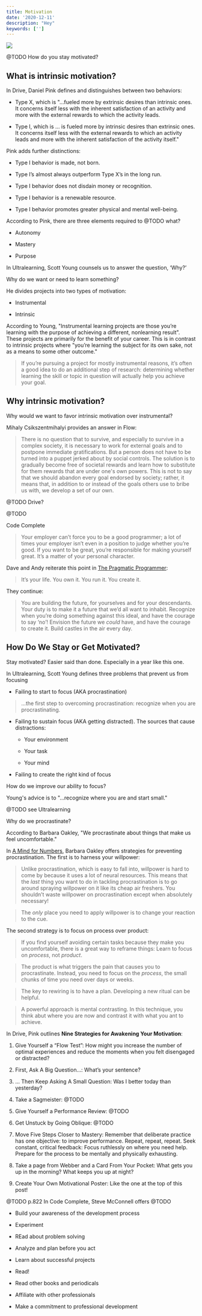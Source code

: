 ```yaml
---
title: Motivation
date: '2020-12-11'
description: "Hey"
keywords: ['']
---
```


![](./jarednielsen-solution-motivation.png)


@TODO How do you stay motivated? 


## What is intrinsic motivation? 

In Drive, Daniel Pink defines and distinguishes between two behaviors:

* Type X, which is "...fueled more by extrinsic desires than intrinsic ones. It concerns itself less with the inherent satisfaction of an activity and more with the external rewards to which the activity leads.

* Type I, which is … is fueled more by intrinsic desires than extrinsic ones. It concerns itself less with the external rewards to which an activity leads and more with the inherent satisfaction of the activity itself."

Pink adds further distinctions:

* Type I behavior is made, not born.

* Type I’s almost always outperform Type X’s in the long run.

* Type I behavior does not disdain money or recognition.

* Type I behavior is a renewable resource.

* Type I behavior promotes greater physical and mental well-being. 

According to Pink, there are three elements required to @TODO what? 

* Autonomy

* Mastery

* Purpose

In Ultralearning, Scott Young counsels us to answer the question, ‘Why?’ 

Why do we want or need to learn something? 

He divides projects into two types of motivation: 

* Instrumental

* Intrinsic

According to Young, "Instrumental learning projects are those you’re learning with the purpose of achieving a different, nonlearning result". These projects are primarily for the benefit of your career. This is in contrast to intrinsic projects where "you’re learning the subject for its own sake, not as a means to some other outcome." 

> If you’re pursuing a project for mostly instrumental reasons, it’s often a good idea to do an additional step of research: determining whether learning the skill or topic in question will actually help you achieve your goal. 


## Why intrinsic motivation? 

Why would we want to favor intrinsic motivation over instrumental? 

Mihaly ‎Csikszentmihalyi provides an answer in Flow: 

> There is no question that to survive, and especially to survive in a complex society, it is necessary to work for external goals and to postpone immediate gratifications. But a person does not have to be turned into a puppet jerked about by social controls. The solution is to gradually become free of societal rewards and learn how to substitute for them rewards that are under one's own powers. This is not to say that we should abandon every goal endorsed by society; rather, it means that, in addition to or instead of the goals others use to bribe us with, we develop a set of our own. 


@TODO Drive?

@TODO 

Code Complete
> Your employer can’t force you to be a good programmer; a lot of times your employer isn’t even in a position to judge whether you’re good. If you want to be great, you’re responsible for making yourself great. It’s a matter of your personal character.

Dave and Andy reiterate this point in [The Pragmatic Programmer](@TODO):
> It’s your life. You own it. You run it. You create it. 

They continue: 

> You are building the future, for yourselves and for your descendants. Your duty is to make it a future that we’d all want to inhabit. Recognize when you’re doing something against this ideal, and have the courage to say ‘no’! Envision the future we _could_ have, and have the courage to create it. Build castles in the air every day. 


## How Do We Stay or Get Motivated?

Stay motivated? Easier said than done. Especially in a year like this one. 

In Ultralearning, Scott Young defines three problems that prevent us from focusing

* Failing to start to focus (AKA procrastination)
> ...the first step to overcoming procrastination: recognize when you are procrastinating. 

* Failing to sustain focus (AKA getting distracted). The sources that cause distractions:

    * Your environment

    * Your task

    * Your mind

* Failing to create the right kind of focus

How do we improve our ability to focus? 

Young's advice is to "…recognize where you are and start small." 

@TODO see Ultralearning

Why do we procrastinate? 

According to Barbara Oakley, "We procrastinate about things that make us feel uncomfortable."

In [A Mind for Numbers](@TODO), Barbara Oakley offers strategies for preventing procrastination. The first is to harness your willpower:

> Unlike procrastination, which is easy to fall into, willpower is hard to come by because it uses a lot of neural resources. This means that the _last_ thing you want to do in tackling procrastination is to go around spraying willpower on it like its cheap air freshers. You shouldn’t waste willpower on procrastination except when absolutely necessary!

> The _only_ place you need to apply willpower is to change your reaction to the cue.

The second strategy is to focus on process over product: 

> If you find yourself avoiding certain tasks because they make you uncomfortable, there is a great way to reframe things: Learn to focus on _process_, not _product_.


> The product is what triggers the pain that causes you to procrastinate. Instead, you need to focus on the _process_, the small chunks of time you need over days or weeks.






> The key to rewiring is to have a plan. Developing a new ritual can be helpful. 


> A powerful approach is mental contrasting. In this technique, you think abut where you are now and contrast it with what you ant to achieve. 



In Drive, Pink outlines **Nine Strategies for Awakening Your Motivation**:

1. Give Yourself a “Flow Test”: How might you increase the number of optimal experiences and reduce the moments when you felt disengaged or distracted?

2. First, Ask A Big Question…: What’s your sentence?

3. … Then Keep Asking A Small Question: Was I better today than yesterday?

4. Take a Sagmeister: @TODO 

5. Give Yourself a Performance Review: @TODO

6. Get Unstuck by Going Oblique: @TODO

7. Move Five Steps Closer to Mastery: Remember that deliberate practice has one objective: to improve performance. Repeat, repeat, repeat. Seek constant, critical feedback: Focus ruthlessly on where you need help. Prepare for the process to be mentally and physically exhausting. 

8. Take a page from Webber and a Card From Your Pocket: What gets you up in the morning? What keeps you up at night? 

9. Create Your Own Motivational Poster: Like the one at the top of this post!


@TODO p.822
In Code Complete, Steve McConnell offers @TODO 

* Build your awareness of the development process

* Experiment

* REad about problem solving

* Analyze and plan before you act

* Learn about successful projects

* Read!

* Read other books and periodicals

* Affiliate with other professionals

* Make a commitment to professional development
